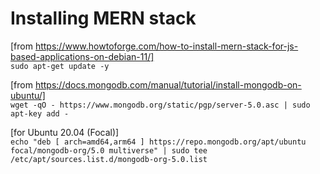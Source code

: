 # Installing MERN stack

[from https://www.howtoforge.com/how-to-install-mern-stack-for-js-based-applications-on-debian-11/]<br>
```sudo apt-get update -y```

[from https://docs.mongodb.com/manual/tutorial/install-mongodb-on-ubuntu/]<br>
```wget -qO - https://www.mongodb.org/static/pgp/server-5.0.asc | sudo apt-key add -```

[for Ubuntu 20.04 (Focal)]<br>
```echo "deb [ arch=amd64,arm64 ] https://repo.mongodb.org/apt/ubuntu focal/mongodb-org/5.0 multiverse" | sudo tee /etc/apt/sources.list.d/mongodb-org-5.0.list```
